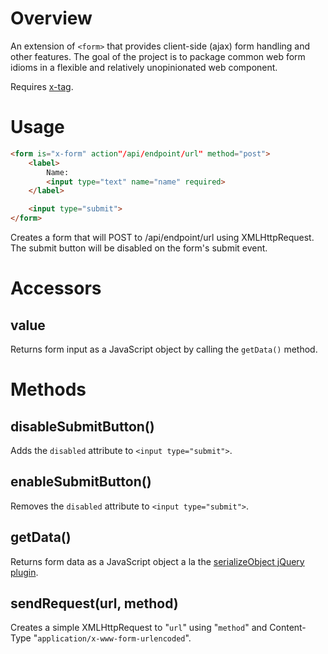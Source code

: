 # Overview

An extension of `<form>` that provides client-side (ajax) form handling and other features.  The goal of the project is to package common web form idioms in a flexible and relatively unopinionated web component.

Requires [x-tag](http://www.x-tags.org/).

# Usage

```html
<form is="x-form" action"/api/endpoint/url" method="post">
    <label>
        Name:
        <input type="text" name="name" required>
    </label>

    <input type="submit">
</form>
```

Creates a form that will POST to /api/endpoint/url using XMLHttpRequest.  The submit button will be disabled on the form's submit event.

# Accessors

## value

Returns form input as a JavaScript object by calling the `getData()` method.

# Methods

## disableSubmitButton()

Adds the `disabled` attribute to `<input type="submit">`.

## enableSubmitButton()

Removes the `disabled` attribute to `<input type="submit">`.

## getData()

Returns form data as a JavaScript object a la the [serializeObject jQuery plugin](http://css-tricks.com/snippets/jquery/serialize-form-to-json/).

## sendRequest(url, method)

Creates a simple XMLHttpRequest to "`url`" using "`method`" and Content-Type "`application/x-www-form-urlencoded`".